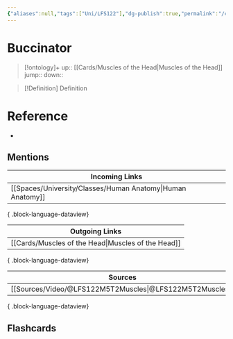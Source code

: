```yaml
---
{"aliases":null,"tags":["Uni/LFS122"],"dg-publish":true,"permalink":"/cards/buccinator/","dgPassFrontmatter":true}
---
```


# Buccinator

> [!ontology]+
> up:: [[Cards/Muscles of the Head\|Muscles of the Head]]
> jump:: 
> down:: 

> [!Definition] Definition

# Reference

- 

## Mentions

| Incoming Links                                                |
| ------------------------------------------------------------- |
| [[Spaces/University/Classes/Human Anatomy\|Human Anatomy]] |

{ .block-language-dataview}

| Outgoing Links                                        |
| ----------------------------------------------------- |
| [[Cards/Muscles of the Head\|Muscles of the Head]] |

{ .block-language-dataview}

| Sources                                                     |
| ----------------------------------------------------------- |
| [[Sources/Video/@LFS122M5T2Muscles\|@LFS122M5T2Muscles]] |

{ .block-language-dataview}

## Flashcards